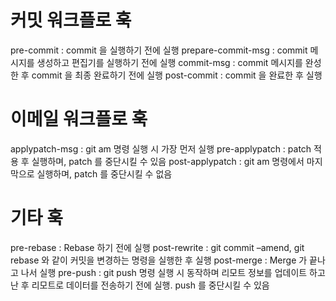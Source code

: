 # 커밋 워크플로 훅	
pre-commit :	commit 을 실행하기 전에 실행
prepare-commit-msg :	commit 메시지를 생성하고 편집기를 실행하기 전에 실행
commit-msg :	commit 메시지를 완성한 후 commit 을 최종 완료하기 전에 실행
post-commit :	commit 을 완료한 후 실행
# 이메일 워크플로 훅	
applypatch-msg :	git am 명령 실행 시 가장 먼저 실행
pre-applypatch :	patch 적용 후 실행하며, patch 를 중단시킬 수 있음
post-applypatch :	git am 명령에서 마지막으로 실행하며, patch 를 중단시킬 수 없음
# 기타 훅	
pre-rebase :	Rebase 하기 전에 실행
post-rewrite :	git commit –amend, git rebase 와 같이 커밋을 변경하는 명령을 실행한 후 실행
post-merge :	Merge 가 끝나고 나서 실행
pre-push :	git push 명령 실행 시 동작하며 리모트 정보를 업데이트 하고 난 후 리모트로 데이터를 전송하기 전에 실행. push 를 중단시킬 수 있음